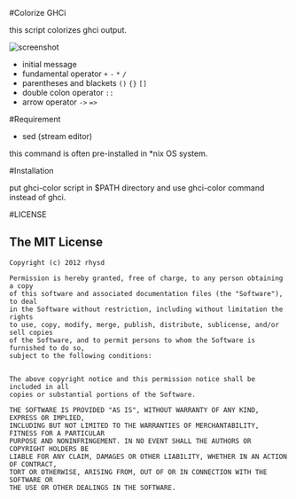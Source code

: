 #Colorize GHCi

this script colorizes ghci output.

![screenshot](https://raw.github.com/rhysd/ghci-color/master/cap.jpg)

- initial message
- fundamental operator `+` `-` `*` `/`
- parentheses and blackets `()` `{}` `[]`
- double colon operator `::`
- arrow operator `->` `=>`


#Requirement

- sed (stream editor)

this command is often pre-installed in \*nix OS system.


#Installation

put ghci-color script in $PATH directory and use ghci-color command instead of ghci.

#LICENSE

## The MIT License

    Copyright (c) 2012 rhysd

    Permission is hereby granted, free of charge, to any person obtaining a copy
    of this software and associated documentation files (the "Software"), to deal
    in the Software without restriction, including without limitation the rights
    to use, copy, modify, merge, publish, distribute, sublicense, and/or sell copies
    of the Software, and to permit persons to whom the Software is furnished to do so,
    subject to the following conditions:


    The above copyright notice and this permission notice shall be included in all
    copies or substantial portions of the Software.

    THE SOFTWARE IS PROVIDED "AS IS", WITHOUT WARRANTY OF ANY KIND, EXPRESS OR IMPLIED,
    INCLUDING BUT NOT LIMITED TO THE WARRANTIES OF MERCHANTABILITY, FITNESS FOR A PARTICULAR
    PURPOSE AND NONINFRINGEMENT. IN NO EVENT SHALL THE AUTHORS OR COPYRIGHT HOLDERS BE
    LIABLE FOR ANY CLAIM, DAMAGES OR OTHER LIABILITY, WHETHER IN AN ACTION OF CONTRACT,
    TORT OR OTHERWISE, ARISING FROM, OUT OF OR IN CONNECTION WITH THE SOFTWARE OR
    THE USE OR OTHER DEALINGS IN THE SOFTWARE.

